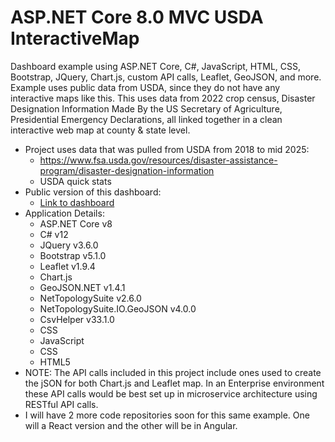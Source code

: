 # ASP.NET Core 8.0 MVC USDA InteractiveMap
Dashboard example using ASP.NET Core, C#, JavaScript, HTML, CSS, Bootstrap, JQuery, Chart.js, custom API calls, Leaflet, GeoJSON, and more. Example uses public data from USDA, since they do not have any interactive maps like this. This uses data from 2022 crop census, Disaster Designation Information Made By the US Secretary of Agriculture, Presidential Emergency Declarations, all linked together in a clean interactive web map at county & state level. 

- Project uses data that was pulled from USDA from 2018 to mid 2025: 
  - https://www.fsa.usda.gov/resources/disaster-assistance-program/disaster-designation-information
  - USDA quick stats
- Public version of this dashboard:
  - [Link to dashboard](https://jordankirbyaspnetcore-dashboard-b4hgewasfycpc0a6.centralus-01.azurewebsites.net/Home/DashboardDemo) 
- Application Details:
  - ASP.NET Core v8
  - C# v12
  - JQuery v3.6.0
  - Bootstrap v5.1.0
  - Leaflet v1.9.4
  - Chart.js
  - GeoJSON.NET v1.4.1
  - NetTopologySuite v2.6.0
  - NetTopologySuite.IO.GeoJSON v4.0.0
  - CsvHelper v33.1.0
  - CSS
  - JavaScript
  - CSS
  - HTML5
- NOTE: The API calls included in this project include ones used to create the jSON for both Chart.js and Leaflet map. In an Enterprise environment these API calls would be best set up in microservice architecture using RESTful API calls.
- I will have 2 more code repositories soon for this same example. One will a React version and the other will be in Angular. 

